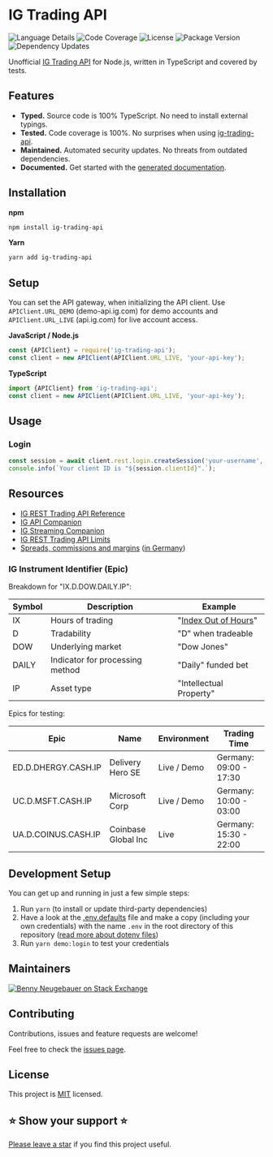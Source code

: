 # IG Trading API

![Language Details](https://img.shields.io/github/languages/top/bennycode/ig-trading-api) ![Code Coverage](https://img.shields.io/codecov/c/github/bennycode/ig-trading-api/main) ![License](https://img.shields.io/npm/l/ig-trading-api.svg) ![Package Version](https://img.shields.io/npm/v/ig-trading-api.svg) ![Dependency Updates](https://img.shields.io/david/bennycode/ig-trading-api.svg)

Unofficial [IG Trading API](https://labs.ig.com/rest-trading-api-guide) for Node.js, written in TypeScript and covered by tests.

## Features

- **Typed.** Source code is 100% TypeScript. No need to install external typings.
- **Tested.** Code coverage is 100%. No surprises when using [ig-trading-api][1].
- **Maintained.** Automated security updates. No threats from outdated dependencies.
- **Documented.** Get started with the [generated documentation][2].

## Installation

**npm**

```bash
npm install ig-trading-api
```

**Yarn**

```bash
yarn add ig-trading-api
```

## Setup

You can set the API gateway, when initializing the API client. Use `APIClient.URL_DEMO` (demo-api.ig.com) for demo accounts and `APIClient.URL_LIVE` (api.ig.com) for live account access.

**JavaScript / Node.js**

```javascript
const {APIClient} = require('ig-trading-api');
const client = new APIClient(APIClient.URL_LIVE, 'your-api-key');
```

**TypeScript**

```typescript
import {APIClient} from 'ig-trading-api';
const client = new APIClient(APIClient.URL_LIVE, 'your-api-key');
```

## Usage

### Login

```typescript
const session = await client.rest.login.createSession('your-username', 'your-password');
console.info(`Your client ID is "${session.clientId}".`);
```

## Resources

- [IG REST Trading API Reference](https://labs.ig.com/rest-trading-api-reference)
- [IG API Companion](https://labs.ig.com/sample-apps/api-companion/index.html)
- [IG Streaming Companion](https://labs.ig.com/sample-apps/streaming-companion/index.html)
- [IG REST Trading API Limits](https://labs.ig.com/faq)
- [Spreads, commissions and margins](https://www.ig.com/en/cfd-trading/charges-and-margins) ([in Germany](https://www.ig.com/de/hilfe-und-support/cfds/kosten-und-gebuehren/wie-lauten-die-produktinformationen-fuer-aktien-cfds#information-banner-dismiss))

### IG Instrument Identifier (Epic)

Breakdown for "IX.D.DOW.DAILY.IP":

| Symbol | Description                     | Example                                                            |
| ------ | ------------------------------- | ------------------------------------------------------------------ |
| IX     | Hours of trading                | "[Index Out of Hours](https://www.ig.com/uk/out-of-hours-trading)" |
| D      | Tradability                     | "D" when tradeable                                                 |
| DOW    | Underlying market               | "Dow Jones"                                                        |
| DAILY  | Indicator for processing method | "Daily" funded bet                                                 |
| IP     | Asset type                      | "Intellectual Property"                                            |

Epics for testing:

| Epic                | Name                | Environment | Trading Time           |
| ------------------- | ------------------- | ----------- | ---------------------- |
| ED.D.DHERGY.CASH.IP | Delivery Hero SE    | Live / Demo | Germany: 09:00 - 17:30 |
| UC.D.MSFT.CASH.IP   | Microsoft Corp      | Live / Demo | Germany: 10:00 - 03:00 |
| UA.D.COINUS.CASH.IP | Coinbase Global Inc | Live        | Germany: 15:30 - 22:00 |

## Development Setup

You can get up and running in just a few simple steps:

1. Run `yarn` (to install or update third-party dependencies)
1. Have a look at the [.env.defaults](./.env.defaults) file and make a copy (including your own credentials) with the name `.env` in the root directory of this repository ([read more about dotenv files](https://github.com/mrsteele/dotenv-defaults#usage))
1. Run `yarn demo:login` to test your credentials

## Maintainers

[![Benny Neugebauer on Stack Exchange][stack_exchange_bennyn_badge]][stack_exchange_bennyn_url]

## Contributing

Contributions, issues and feature requests are welcome!

Feel free to check the [issues page](https://github.com/bennycode/ig-trading-api/issues).

## License

This project is [MIT](./LICENSE) licensed.

## ⭐️ Show your support ⭐️

[Please leave a star](https://github.com/bennycode/ig-trading-api/stargazers) if you find this project useful.

[1]: https://www.npmjs.com/package/ig-trading-api
[2]: https://bennycode.com/ig-trading-api
[stack_exchange_bennyn_badge]: https://stackexchange.com/users/flair/203782.png?theme=default
[stack_exchange_bennyn_url]: https://stackexchange.com/users/203782/benny-neugebauer?tab=accounts
